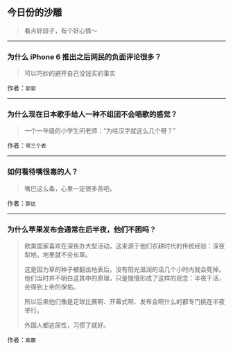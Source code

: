 ## 今日份的沙雕

> 看点好段子，有个好心情～


 
---

### 为什么 iPhone 6 推出之后网民的负面评论很多？

> 可以巧妙的避开自己没钱买的事实


作者：`郭郭`

---

### 为什么现在日本歌手给人一种不组团不会唱歌的感觉？

> 一个一年级的小学生问老师：“为啥汉字就这么几个呀？”


作者：`带三个表`

---

### 如何看待嘴很毒的人？

> 嘴巴这么毒，心里一定很多苦吧。


作者：`胖达`

---

### 为什么苹果发布会通常在后半夜，他们不困吗？

> 欧美国家喜欢在深夜办大型活动，这来源于他们农耕时代的传统经验：深夜犁地，地里就不会长草。
> 
> 这是因为草的种子被翻出地表后，没有阳光滋润的话几个小时内就会死掉。他们当时并不明白这其中的原理，只是慢慢形成了这样的观念：半夜干活，会得到上帝的保佑。
> 
> 所以后来他们像是足球比赛啊、开幕式啊、发布会啊什么的都专门挑在半夜举行。
> 
> 外国人都这尿性，习惯了就好。


作者：`紫藤`